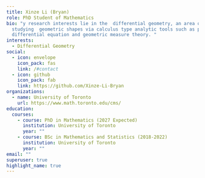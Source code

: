 ```yaml
---
title: Xinze Li (Bryan)
role: PhD Student of Mathematics
bio: "y research interests lie in the  differential geometry, an area of
  studying  geometric shapes via calculus type analytic tools such as partial
  differential equation and geometric measure theory. "
interests:
  - Differential Geometry
social:
  - icon: envelope
    icon_pack: fas
    link: /#contact
  - icon: github
    icon_pack: fab
    link: https://github.com/Xinze-Li-Bryan
organizations:
  - name: University of Toronto
    url: https://www.math.toronto.edu/cms/
education:
  courses:
    - course: PhD in Mathematics (2027 Expected)
      institution: University of Toronto
      year: ""
    - course: BSc in Mathematics and Statistics (2018-2022)
      institution: University of Toronto
      year: ""
email: ""
superuser: true
highlight_name: true
---
```

